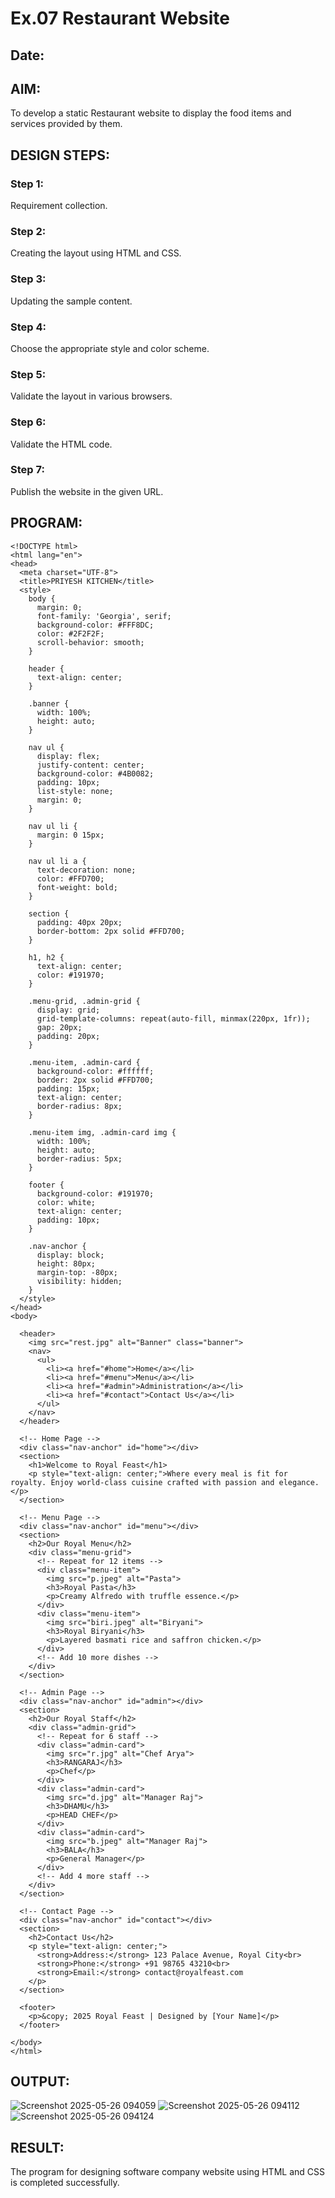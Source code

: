 # Ex.07 Restaurant Website
## Date:

## AIM:
To develop a static Restaurant website to display the food items and services provided by them.

## DESIGN STEPS:

### Step 1:
Requirement collection.

### Step 2:
Creating the layout using HTML and CSS.

### Step 3:
Updating the sample content.

### Step 4:
Choose the appropriate style and color scheme.

### Step 5:
Validate the layout in various browsers.

### Step 6:
Validate the HTML code.

### Step 7:
Publish the website in the given URL.

## PROGRAM:
```
<!DOCTYPE html>
<html lang="en">
<head>
  <meta charset="UTF-8">
  <title>PRIYESH KITCHEN</title>
  <style>
    body {
      margin: 0;
      font-family: 'Georgia', serif;
      background-color: #FFF8DC;
      color: #2F2F2F;
      scroll-behavior: smooth;
    }

    header {
      text-align: center;
    }

    .banner {
      width: 100%;
      height: auto;
    }

    nav ul {
      display: flex;
      justify-content: center;
      background-color: #4B0082;
      padding: 10px;
      list-style: none;
      margin: 0;
    }

    nav ul li {
      margin: 0 15px;
    }

    nav ul li a {
      text-decoration: none;
      color: #FFD700;
      font-weight: bold;
    }

    section {
      padding: 40px 20px;
      border-bottom: 2px solid #FFD700;
    }

    h1, h2 {
      text-align: center;
      color: #191970;
    }

    .menu-grid, .admin-grid {
      display: grid;
      grid-template-columns: repeat(auto-fill, minmax(220px, 1fr));
      gap: 20px;
      padding: 20px;
    }

    .menu-item, .admin-card {
      background-color: #ffffff;
      border: 2px solid #FFD700;
      padding: 15px;
      text-align: center;
      border-radius: 8px;
    }

    .menu-item img, .admin-card img {
      width: 100%;
      height: auto;
      border-radius: 5px;
    }

    footer {
      background-color: #191970;
      color: white;
      text-align: center;
      padding: 10px;
    }

    .nav-anchor {
      display: block;
      height: 80px;
      margin-top: -80px;
      visibility: hidden;
    }
  </style>
</head>
<body>

  <header>
    <img src="rest.jpg" alt="Banner" class="banner">
    <nav>
      <ul>
        <li><a href="#home">Home</a></li>
        <li><a href="#menu">Menu</a></li>
        <li><a href="#admin">Administration</a></li>
        <li><a href="#contact">Contact Us</a></li>
      </ul>
    </nav>
  </header>

  <!-- Home Page -->
  <div class="nav-anchor" id="home"></div>
  <section>
    <h1>Welcome to Royal Feast</h1>
    <p style="text-align: center;">Where every meal is fit for royalty. Enjoy world-class cuisine crafted with passion and elegance.</p>
  </section>

  <!-- Menu Page -->
  <div class="nav-anchor" id="menu"></div>
  <section>
    <h2>Our Royal Menu</h2>
    <div class="menu-grid">
      <!-- Repeat for 12 items -->
      <div class="menu-item">
        <img src="p.jpeg" alt="Pasta">
        <h3>Royal Pasta</h3>
        <p>Creamy Alfredo with truffle essence.</p>
      </div>
      <div class="menu-item">
        <img src="biri.jpeg" alt="Biryani">
        <h3>Royal Biryani</h3>
        <p>Layered basmati rice and saffron chicken.</p>
      </div>
      <!-- Add 10 more dishes -->
    </div>
  </section>

  <!-- Admin Page -->
  <div class="nav-anchor" id="admin"></div>
  <section>
    <h2>Our Royal Staff</h2>
    <div class="admin-grid">
      <!-- Repeat for 6 staff -->
      <div class="admin-card">
        <img src="r.jpg" alt="Chef Arya">
        <h3>RANGARAJ</h3>
        <p>Chef</p>
      </div>
      <div class="admin-card">
        <img src="d.jpg" alt="Manager Raj">
        <h3>DHAMU</h3>
        <p>HEAD CHEF</p>
      </div>
      <div class="admin-card">
        <img src="b.jpeg" alt="Manager Raj">
        <h3>BALA</h3>
        <p>General Manager</p>
      </div>
      <!-- Add 4 more staff -->
    </div>
  </section>

  <!-- Contact Page -->
  <div class="nav-anchor" id="contact"></div>
  <section>
    <h2>Contact Us</h2>
    <p style="text-align: center;">
      <strong>Address:</strong> 123 Palace Avenue, Royal City<br>
      <strong>Phone:</strong> +91 98765 43210<br>
      <strong>Email:</strong> contact@royalfeast.com
    </p>
  </section>

  <footer>
    <p>&copy; 2025 Royal Feast | Designed by [Your Name]</p>
  </footer>

</body>
</html>

```
## OUTPUT:
![Screenshot 2025-05-26 094059](https://github.com/user-attachments/assets/84521d85-e405-4364-bb65-1412818da62f)
![Screenshot 2025-05-26 094112](https://github.com/user-attachments/assets/42072c45-6ab0-4953-b938-14b404ce5039)
![Screenshot 2025-05-26 094124](https://github.com/user-attachments/assets/83b8c89c-3b26-449f-a65f-fd4e7ac5cbf3)

## RESULT:
The program for designing software company website using HTML and CSS is completed successfully.
